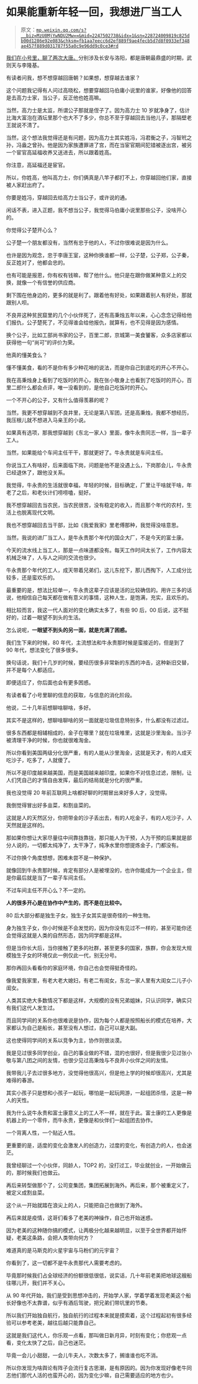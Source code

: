 # 如果能重新年轻一回，我想进厂当工人

> 原文：[`mp.weixin.qq.com/s?__biz=MzU0MjYwNDU2Mw==&mid=2247502738&idx=1&sn=228724009819c825db00d1286e92e083&chksm=fb1aa7eecc6d2ef889f9ae4fecb5d7d8f0933ef348ae457f889d031787f55a0c9e96dd9c0ce3#rd`](http://mp.weixin.qq.com/s?__biz=MzU0MjYwNDU2Mw==&mid=2247502738&idx=1&sn=228724009819c825db00d1286e92e083&chksm=fb1aa7eecc6d2ef889f9ae4fecb5d7d8f0933ef348ae457f889d031787f55a0c9e96dd9c0ce3#rd)

[我们在小号里，聊了两次大唐。](http://mp.weixin.qq.com/s?__biz=MzU3NDc5Nzc0NQ==&mid=2247510180&idx=2&sn=98f27cafae2bd161e5af71f42fc81d13&chksm=fd2e0a7aca59836c72a9079e28c37d6d53ce95536cdbf84a8dcaa6cb93270c54d5e70d5afe33&scene=21#wechat_redirect)分别涉及长安与洛阳，都是唐朝最鼎盛的时期，武则天与李隆基。

有读者问我，想不想穿越回唐朝？如果想，想穿越去谁家？

这个问题我记得有人问过高晓松，想要穿越回马伯庸小说里的谁家，好像他的回答是去高力士家，当公子，反正他也姓高嘛。

当然，高力士是太监，所谓公子那就是侄子了。因为高力士 10 岁就净身了，估计比海大富泡在酒坛里那个也大不了多少，你总不至于穿越回去当他儿子，那隔壁老王就说不清了。

当然，这个想法我觉得还是有问题，因为高力士其实姓冯，冯君衡之子，冯智玳之孙，冯盎之曾孙。他是因为家族遭罪进了宫，而在当宦官期间犯错被逐出宫，被另一个宦官高延福收养又送进去，所以跟着姓高。

你注意，高延福还是宦官。

所以，你姓高，他叫高力士，你们俩真是八竿子都打不上，你穿越回他们家，直接被人家赶出府了。

你要是姓冯，穿越回去给高力士当公子，或许说的通。

闲话不表，进入正题，我不想当公子，我觉得马伯庸小说里那些公子，没啥开心的。

你觉得公子楚开心么？

公子楚一个朋友都没有，当然有忠于他的人，不过你很难说是因为什么。

也许是因为观念，忠于李唐王室，这种你换谁都一样，公子楚，公子郑，公子秦，反正姓对了，他都会忠的。

也有可能是报恩，你有权有钱嘛，帮了他什么。他只是在跟你做某种意义上的交换，就像一个有信誉的供应商。

剩下围在他身边的，更多的就是利了。跟着他有好处，如果跟着别人有好处，那就跟别人呗。

不良井这种贫民窟里的几个小伙伴死了，还有高秉烛五年以来，心心念念记得给他们报仇，公子楚死了，不见得谁会给他报仇，就算有，也不见得是因为感情。

换个公子，比如工部尚书家的公子，百里二郎，京城第一美食饕客，众多店家都以获得他一句“尚可”的评价为荣。

他真的懂美食么？

懂不懂美食，看的不是你有多少种花哨的说法，而是你自己到底吃的开心不开心。

我在高秉烛身上看到了吃饭时的开心，我在张小敬身上也看到了吃饭时的开心，百里二郎什么都会点评，唯一没看到的，是他自己吃饭时的开心。

一个不开心的公子，又有什么值得羡慕的呢？

当然，我更不想穿越到不良井里，无论是第八军团，还是高秉烛，我都不想经历，我压根儿就不想进入马亲王的小说。

如果真有选项，那我想穿越到《东北一家人》里面，像牛永贵同志一样，当一辈子工人。

当然，如果能给个车间主任干干，那就更好了。牛永贵就是车间主任。

你说当工人有啥好，后来面临下岗，问题是他不是没遇上么，下岗那会儿，牛永贵已经退休了，跟他没关系。

我觉得，牛永贵的生活就很幸福，年轻的时候，目标确定，厂里让干啥就干啥，年老了之后，和老伙计们唠唠嗑，挺好。

我不想穿越回去当农民，当农民很苦，没有稳定的收入，而且那个年代的农村，生活上也脱离现代文明。

我也不想穿越回去当干部，比如《我爱我家》里老傅那种，我觉得没啥意思。

当然，我说的进厂当工人，是牛永贵那个年代的国企大厂，不是今天的富士康。

今天的流水线上当工人，那是一点味道都没有。每天工作时间太长了，工作内容太机械乏味了，人与人之间的交流也很少。

牛永贵那个年代的工人，成天带着兄弟们，这儿东挖下，那儿西掏下，人工成分比较多，还是蛮欢乐的。

最重要的是，想法比较单一，牛永贵这辈子应该是活的比较确信的。用许三多的话说，他相信自己每天都在做有意义的事情，这种人生，是饱满，充实，且欢乐的。

相比较而言，我这一代人面对的变化确实太多了，有些 90 后，00 后说，这不挺好的，过着一眼望不到头的生活。

怎么说呢，**一眼望不到头的另一面，就是充满了困惑。**

我们生下来的时候，80 年代，主流想法和牛永贵那时候是蛮接近的，但是到了 90 年代，想法变化了很多很多。

换句话说，我们十几岁的时候，要经历很多非常新的东西的冲击，这种新旧交替，并不是每个人都适应。

即便适应了，你后面也会有更多困惑。

有读者看了小号里聊的信息的获取，与信息的消化阶段。

他说，二十几年前想聊啥聊啥，多好。

其实不是这样的，想聊啥聊啥的另一面就是垃圾信息特别多，什么都没有过滤过。

很多东西都是相辅相成的，金子在哪里？就在垃圾堆里，这就是沙里淘金。当沙子被清理干净的时候，你也就很难淘金。

所以你看到美国两级分化很严重，有的人能从沙里淘金，这就是天才，有的人成天吃沙子，吃多了，人就傻了。

所以不是印度越来越美国，而是美国越来越印度。如果你不对信息过滤，限制，让人们凭自己的才情自由发挥，最后的结局就是分化的很严重。

我也没觉得 20 年前互联网上啥都好聊的时期冒出来好多人才，没觉得。

我倒觉得冒出好多韭菜，和割韭菜的。

这就是人的天然区分，你把带金的沙子丢出去，有的人吃金子，有的人吃沙子，人天然就是这样的。

那如果你想让大家尽量往中间靠拢靠拢，那只能人为干预，人为干预的后果就是部分人说的，一切都太纯净了，太干净了，纯净水里你想提炼金子，门都没有。

不过你换个角度想想，困难未尝不是一种保护。

就像回到牛永贵那时候，肯定有部分人是被埋没的，也许你能成为一个企业主，但是你最后就是当了一辈子车间主任。

不过车间主任不开心么？不一定的。

**人的很多开心是在协作中产生的，而不是在比较中。**

80 后大部分都是独生子女，独生子女其实是很奇怪的一种生物。

身为独生子女，你小时候是不会发觉的，因为你没有见过不一样的，甚至可能你还会觉得这就是人类的自然形态，因为同学都是这样。

但是当你长大后，当你接触了更多的社群，甚至更多的国家，族群，你会发现大规模独生子女的环境仅此一例仅此一代，别无分号。

那你再回头看看你的家庭环境，你自己也会觉得挺奇怪的。

像我爱我家里，有老大老大媳妇，有老二有闺女，东北一家人里有大闺女二儿子小闺女。

人类其实绝大多数情况下都是这样，大规模的没有兄弟姐妹，只认识同学，确实只有我们这代人发生过。

而且同学间的关系你也很难说是协作，因为每个人都是按照船长的模式在培养，大家都认为自己是船长，甚至没有人想过，自己可以是大副。

这也使得同学间的关系以竞争为主，协作则很淡漠。

我是见过很多同学创业，自己的事业做的不错，混的也很好，但是我很少见过张小敬与第八团之间的友情，也很少见过高秉烛与不良井小伙伴之间的友情。

我带我儿子去过很多地方，没觉得他很高兴，但是他上学的时候却很高兴，尤其是难得的春游。

其实小孩子只是想和小孩子一起玩，哪怕是一起玩网游，一起组团杀怪，这是一种人的天性。

我为什么说牛永贵和富士康意义上的工人不一样，就在于此。富士康的工人更像是机器上的一个零件，而牛永贵，更像是和伙伴们一起组团去协作。

一个背离人性，一个贴近人性。

更重要的是，适度的变化会激发人的创造力，过度的变化，有创造力的人，也会迷茫。

我曾经聊过一个小伙伴，同龄人，TOP2 的，没打过工，毕业就创业，一开始做云的，那时候我们也做云。

再后来转型做那个了，公司变集团，集团拓展到海外。再后来，那个被重定义了，被定义成割韭菜。

这个从一开始就踏在浪尖上的人，只能把自己也做到了海外。

再后来就是疫情，这哥们看多了老美的神操作，自己也开始迷惑。

因为老美的这种随你搞的模式，让两极分化越来越明显，以至于全世界都开始怀疑，老美这条路，会把人类带向何方？

难道真的是马斯克的火星宇宙与马粉们的元宇宙？

你看到了，这一切都不是牛永贵那代人需要考虑的。

毕竟那时候我们占全球经济的份额很低很低，说实话，几十年前老美把地球这艘船往哪儿开，我们并不关心。

从 90 年代开始，我们是受到思想冲击的，开始学人家，学着学着发现老美这个船长好像也不太靠谱，似乎有酒后驾驶，把兄弟们带坑里的节奏。

所以我们开始独自航行，独自航行的过程本来就是摸索着，这个过程起初有很多经验可以参考老美，越往后越只能靠自己。

这就是我们这代人，你乐观一点看，那叫做日新月异，时刻有变化；你悲观一点看，变化太快了之后，自己也迷茫。

毕竟一会儿小甜甜，一会儿牛夫人，次数太多了，搁谁谁也吃不消。

所以你发现为啥舆论有阵子会流行复古思潮，是有原因的。因为你发现好像老牛同志他们那代人活的也蛮开心的，因为变化少嘛，自己需要适应的地方也少。